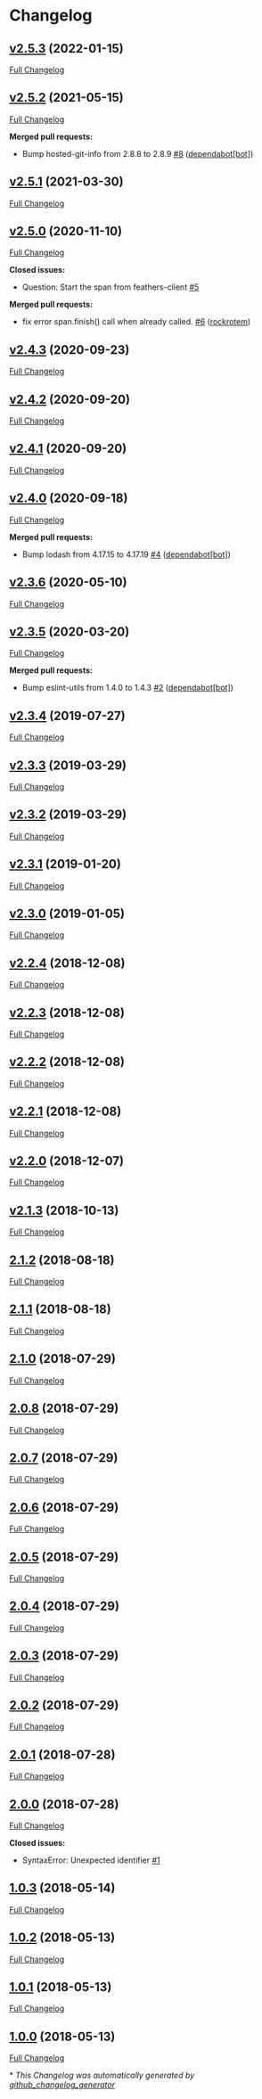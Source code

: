 # Changelog

## [v2.5.3](https://github.com/dekelev/feathers-opentracing/tree/v2.5.3) (2022-01-15)

[Full Changelog](https://github.com/dekelev/feathers-opentracing/compare/v2.5.2...v2.5.3)

## [v2.5.2](https://github.com/dekelev/feathers-opentracing/tree/v2.5.2) (2021-05-15)

[Full Changelog](https://github.com/dekelev/feathers-opentracing/compare/v2.5.1...v2.5.2)

**Merged pull requests:**

- Bump hosted-git-info from 2.8.8 to 2.8.9 [\#8](https://github.com/dekelev/feathers-opentracing/pull/8) ([dependabot[bot]](https://github.com/apps/dependabot))

## [v2.5.1](https://github.com/dekelev/feathers-opentracing/tree/v2.5.1) (2021-03-30)

[Full Changelog](https://github.com/dekelev/feathers-opentracing/compare/v2.5.0...v2.5.1)

## [v2.5.0](https://github.com/dekelev/feathers-opentracing/tree/v2.5.0) (2020-11-10)

[Full Changelog](https://github.com/dekelev/feathers-opentracing/compare/v2.4.3...v2.5.0)

**Closed issues:**

- Question: Start the span from feathers-client [\#5](https://github.com/dekelev/feathers-opentracing/issues/5)

**Merged pull requests:**

- fix error span.finish\(\) call when already called. [\#6](https://github.com/dekelev/feathers-opentracing/pull/6) ([rockrotem](https://github.com/rockrotem))

## [v2.4.3](https://github.com/dekelev/feathers-opentracing/tree/v2.4.3) (2020-09-23)

[Full Changelog](https://github.com/dekelev/feathers-opentracing/compare/v2.4.2...v2.4.3)

## [v2.4.2](https://github.com/dekelev/feathers-opentracing/tree/v2.4.2) (2020-09-20)

[Full Changelog](https://github.com/dekelev/feathers-opentracing/compare/v2.4.1...v2.4.2)

## [v2.4.1](https://github.com/dekelev/feathers-opentracing/tree/v2.4.1) (2020-09-20)

[Full Changelog](https://github.com/dekelev/feathers-opentracing/compare/v2.4.0...v2.4.1)

## [v2.4.0](https://github.com/dekelev/feathers-opentracing/tree/v2.4.0) (2020-09-18)

[Full Changelog](https://github.com/dekelev/feathers-opentracing/compare/v2.3.6...v2.4.0)

**Merged pull requests:**

- Bump lodash from 4.17.15 to 4.17.19 [\#4](https://github.com/dekelev/feathers-opentracing/pull/4) ([dependabot[bot]](https://github.com/apps/dependabot))

## [v2.3.6](https://github.com/dekelev/feathers-opentracing/tree/v2.3.6) (2020-05-10)

[Full Changelog](https://github.com/dekelev/feathers-opentracing/compare/v2.3.5...v2.3.6)

## [v2.3.5](https://github.com/dekelev/feathers-opentracing/tree/v2.3.5) (2020-03-20)

[Full Changelog](https://github.com/dekelev/feathers-opentracing/compare/v2.3.4...v2.3.5)

**Merged pull requests:**

- Bump eslint-utils from 1.4.0 to 1.4.3 [\#2](https://github.com/dekelev/feathers-opentracing/pull/2) ([dependabot[bot]](https://github.com/apps/dependabot))

## [v2.3.4](https://github.com/dekelev/feathers-opentracing/tree/v2.3.4) (2019-07-27)

[Full Changelog](https://github.com/dekelev/feathers-opentracing/compare/v2.3.3...v2.3.4)

## [v2.3.3](https://github.com/dekelev/feathers-opentracing/tree/v2.3.3) (2019-03-29)

[Full Changelog](https://github.com/dekelev/feathers-opentracing/compare/v2.3.2...v2.3.3)

## [v2.3.2](https://github.com/dekelev/feathers-opentracing/tree/v2.3.2) (2019-03-29)

[Full Changelog](https://github.com/dekelev/feathers-opentracing/compare/v2.3.1...v2.3.2)

## [v2.3.1](https://github.com/dekelev/feathers-opentracing/tree/v2.3.1) (2019-01-20)

[Full Changelog](https://github.com/dekelev/feathers-opentracing/compare/v2.3.0...v2.3.1)

## [v2.3.0](https://github.com/dekelev/feathers-opentracing/tree/v2.3.0) (2019-01-05)

[Full Changelog](https://github.com/dekelev/feathers-opentracing/compare/v2.2.4...v2.3.0)

## [v2.2.4](https://github.com/dekelev/feathers-opentracing/tree/v2.2.4) (2018-12-08)

[Full Changelog](https://github.com/dekelev/feathers-opentracing/compare/v2.2.3...v2.2.4)

## [v2.2.3](https://github.com/dekelev/feathers-opentracing/tree/v2.2.3) (2018-12-08)

[Full Changelog](https://github.com/dekelev/feathers-opentracing/compare/v2.2.2...v2.2.3)

## [v2.2.2](https://github.com/dekelev/feathers-opentracing/tree/v2.2.2) (2018-12-08)

[Full Changelog](https://github.com/dekelev/feathers-opentracing/compare/v2.2.1...v2.2.2)

## [v2.2.1](https://github.com/dekelev/feathers-opentracing/tree/v2.2.1) (2018-12-08)

[Full Changelog](https://github.com/dekelev/feathers-opentracing/compare/v2.2.0...v2.2.1)

## [v2.2.0](https://github.com/dekelev/feathers-opentracing/tree/v2.2.0) (2018-12-07)

[Full Changelog](https://github.com/dekelev/feathers-opentracing/compare/v2.1.3...v2.2.0)

## [v2.1.3](https://github.com/dekelev/feathers-opentracing/tree/v2.1.3) (2018-10-13)

[Full Changelog](https://github.com/dekelev/feathers-opentracing/compare/2.1.2...v2.1.3)

## [2.1.2](https://github.com/dekelev/feathers-opentracing/tree/2.1.2) (2018-08-18)

[Full Changelog](https://github.com/dekelev/feathers-opentracing/compare/2.1.1...2.1.2)

## [2.1.1](https://github.com/dekelev/feathers-opentracing/tree/2.1.1) (2018-08-18)

[Full Changelog](https://github.com/dekelev/feathers-opentracing/compare/2.1.0...2.1.1)

## [2.1.0](https://github.com/dekelev/feathers-opentracing/tree/2.1.0) (2018-07-29)

[Full Changelog](https://github.com/dekelev/feathers-opentracing/compare/2.0.8...2.1.0)

## [2.0.8](https://github.com/dekelev/feathers-opentracing/tree/2.0.8) (2018-07-29)

[Full Changelog](https://github.com/dekelev/feathers-opentracing/compare/2.0.7...2.0.8)

## [2.0.7](https://github.com/dekelev/feathers-opentracing/tree/2.0.7) (2018-07-29)

[Full Changelog](https://github.com/dekelev/feathers-opentracing/compare/2.0.6...2.0.7)

## [2.0.6](https://github.com/dekelev/feathers-opentracing/tree/2.0.6) (2018-07-29)

[Full Changelog](https://github.com/dekelev/feathers-opentracing/compare/2.0.5...2.0.6)

## [2.0.5](https://github.com/dekelev/feathers-opentracing/tree/2.0.5) (2018-07-29)

[Full Changelog](https://github.com/dekelev/feathers-opentracing/compare/2.0.4...2.0.5)

## [2.0.4](https://github.com/dekelev/feathers-opentracing/tree/2.0.4) (2018-07-29)

[Full Changelog](https://github.com/dekelev/feathers-opentracing/compare/2.0.3...2.0.4)

## [2.0.3](https://github.com/dekelev/feathers-opentracing/tree/2.0.3) (2018-07-29)

[Full Changelog](https://github.com/dekelev/feathers-opentracing/compare/2.0.2...2.0.3)

## [2.0.2](https://github.com/dekelev/feathers-opentracing/tree/2.0.2) (2018-07-29)

[Full Changelog](https://github.com/dekelev/feathers-opentracing/compare/2.0.1...2.0.2)

## [2.0.1](https://github.com/dekelev/feathers-opentracing/tree/2.0.1) (2018-07-28)

[Full Changelog](https://github.com/dekelev/feathers-opentracing/compare/2.0.0...2.0.1)

## [2.0.0](https://github.com/dekelev/feathers-opentracing/tree/2.0.0) (2018-07-28)

[Full Changelog](https://github.com/dekelev/feathers-opentracing/compare/1.0.3...2.0.0)

**Closed issues:**

- SyntaxError: Unexpected identifier [\#1](https://github.com/dekelev/feathers-opentracing/issues/1)

## [1.0.3](https://github.com/dekelev/feathers-opentracing/tree/1.0.3) (2018-05-14)

[Full Changelog](https://github.com/dekelev/feathers-opentracing/compare/1.0.2...1.0.3)

## [1.0.2](https://github.com/dekelev/feathers-opentracing/tree/1.0.2) (2018-05-13)

[Full Changelog](https://github.com/dekelev/feathers-opentracing/compare/1.0.1...1.0.2)

## [1.0.1](https://github.com/dekelev/feathers-opentracing/tree/1.0.1) (2018-05-13)

[Full Changelog](https://github.com/dekelev/feathers-opentracing/compare/1.0.0...1.0.1)

## [1.0.0](https://github.com/dekelev/feathers-opentracing/tree/1.0.0) (2018-05-13)

[Full Changelog](https://github.com/dekelev/feathers-opentracing/compare/74cc92e554960176af3674eb75cfdcbac102650c...1.0.0)



\* *This Changelog was automatically generated by [github_changelog_generator](https://github.com/github-changelog-generator/github-changelog-generator)*
